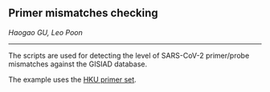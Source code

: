 ## Primer mismatches checking

*Haogao GU, Leo Poon*

---

The scripts are used for detecting the level of SARS-CoV-2 primer/probe mismatches against the GISIAD database.

The example uses the [HKU primer set](./data/Primer_and_probe.txt). 


